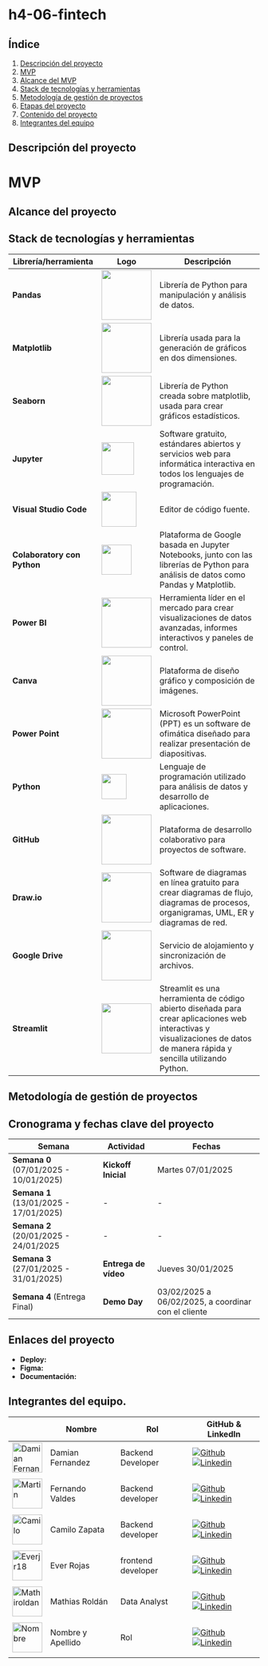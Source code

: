 # h4-06-fintech

## Índice

1. [Descripción del proyecto](#Descripción-del-proyecto)
2. [MVP](#MVP)
3. [Alcance del MVP](#Alcance-del-MVP)
4. [Stack de tecnologías y herramientas](#Stack-de-tecnologías-y-herramientas)
5. [Metodología de gestión de proyectos](#Metodología-de-gestión-de-proyectos)
6. [Etapas del proyecto](#Etapas-del-proyecto)
7. [Contenido del proyecto](#Contenido-del-proyecto)
8. [Integrantes del equipo](#Integrantes-del-equipo)


## Descripción del proyecto

# MVP 

## Alcance del proyecto

## Stack de tecnologías y herramientas

|  Librería/herramienta    |   Logo                                    | Descripción                                                                                                           |
|----------------------|-----------------------------------------|----------------------------------------------|
| **Pandas**   |      <img src="https://upload.wikimedia.org/wikipedia/commons/thumb/e/ed/Pandas_logo.svg/1200px-Pandas_logo.svg.png" width="100">   | Librería de Python para manipulación y análisis de datos.|
|**Matplotlib**|<img src="https://matplotlib.org/_static/logo_light.svg" width="100">| Librería usada para la generación de gráficos en dos dimensiones.|
|**Seaborn**|<img src="https://seaborn.pydata.org/_images/logo-tall-lightbg.svg" width="100"> | Librería de Python creada sobre matplotlib, usada para crear gráficos estadísticos.|
| **Jupyter**|<img src="https://jupyter.org/assets/homepage/main-logo.svg" width="65">| Software gratuito, estándares abiertos y servicios web para informática interactiva en todos los lenguajes de programación.|
| **Visual Studio Code**|<img src="https://static-00.iconduck.com/assets.00/visual-studio-code-icon-512x506-2fdb6ar6.png" width="70">| Editor de código fuente.|
| **Colaboratory con Python**|<img src="https://colab.research.google.com/img/colab_favicon_256px.png" width="60">| Plataforma de Google basada en Jupyter Notebooks, junto con las librerías de Python para análisis de datos como Pandas y Matplotlib.|
| **Power BI**|<img src="https://cdn-dynmedia-1.microsoft.com/is/image/microsoftcorp/Analysts_PBI?resMode=sharp2&op_usm=1.5,0.65,15,0&wid=2000&qlt=99&fmt=png-alpha&fit=constrain" width="100">| Herramienta líder en el mercado para crear visualizaciones de datos avanzadas, informes interactivos y paneles de control.|
| **Canva**|<img src="https://upload.wikimedia.org/wikipedia/commons/thumb/b/bb/Canva_Logo.svg/250px-Canva_Logo.svg.png" width="100">| Plataforma de diseño gráfico y composición de imágenes.|
| **Power Point**|<img src="https://upload.wikimedia.org/wikipedia/commons/thumb/1/16/Microsoft_PowerPoint_2013-2019_logo.svg/610px-Microsoft_PowerPoint_2013-2019_logo.svg.png" width="100">| Microsoft PowerPoint (PPT) es un software de ofimática diseñado para realizar presentación de diapositivas.|
| **Python**|<img src="https://seeklogo.com/images/P/python-logo-A32636CAA3-seeklogo.com.png" width="50">| Lenguaje de programación utilizado para análisis de datos y desarrollo de aplicaciones.|
| **GitHub**|<img src="https://img.shields.io/badge/GitHub-181717?style=for-the-badge&logo=github&logoColor=white" width="100">| Plataforma de desarrollo colaborativo para proyectos de software.|
| **Draw.io**|<img src="https://store-images.s-microsoft.com/image/apps.14142.2ec57164-ba5b-42ee-8253-ade72ca74c8d.e8efbcc8-e27f-4682-9321-eb111eb3bc68.950e1c22-0dd9-4079-807b-145ecdb6df9c.png" width="100">| Software de diagramas en línea gratuito para crear diagramas de flujo, diagramas de procesos, organigramas, UML, ER y diagramas de red.|
| **Google Drive**|<img src="https://upload.wikimedia.org/wikipedia/commons/1/12/Google_Drive_icon_%282020%29.svg" width="100"> | Servicio de alojamiento y sincronización de archivos.|
| **Streamlit** | <img src="https://streamlit.io/images/brand/streamlit-logo-primary-colormark-darktext.png" width="100"> | Streamlit es una herramienta de código abierto diseñada para crear aplicaciones web interactivas y visualizaciones de datos de manera rápida y sencilla utilizando Python.|

## Metodología de gestión de proyectos 

## Cronograma y fechas clave del proyecto

|               Semana          | Actividad   |   Fechas                    |                                     
| ----------------------------- | -------- | ---------------------- | 
| **Semana 0** (07/01/2025 - 10/01/2025)| **Kickoff Inicial** | Martes 07/01/2025 | 
| **Semana 1** (13/01/2025 - 17/01/2025)| - | - |
| **Semana 2** (20/01/2025 - 24/01/2025| - | -|  
| **Semana 3** (27/01/2025 - 31/01/2025)| **Entrega de vídeo** | Jueves 30/01/2025 |  
| **Semana 4** (Entrega Final)| **Demo Day** | 03/02/2025 a 06/02/2025, a coordinar con el cliente |     
                  

## Enlaces del proyecto

- **Deploy:**
- **Figma:**
- **Documentación:**  

## Integrantes del equipo.

|                                                                                                                                             | Nombre            |   Rol                    | GitHub & LinkedIn                                                                                                                                                                                          |
|---------------------------------------------------------------------------------------------------------------------------------------------|-------------------| ---------------------- | ------------------------------------------------------------------------------------------------------------------------------------------------------------------------------------------------------- |
| <img width="60" height="60" src="https://github.com/damianfe.png" alt="Damian Fernandez" />                                                 | Damian Fernandez  |Backend Developer | [![Github](https://skillicons.dev/icons?i=github)](https://github.com/damianfe) [![Linkedin](https://skillicons.dev/icons?i=linkedin)](https://www.linkedin.com/in/damian-r-fernandez/)                         |
|                                                                                                                                             |
| <img width="60" height="60" src="https://github.com/Martin-Valdes.png" alt="Martin" />                                                      | Fernando Valdes   | Backend developer |  [![Github](https://skillicons.dev/icons?i=github)](https://github.com/Martin-Valdes) [![Linkedin](https://skillicons.dev/icons?i=linkedin)](https://www.linkedin.com/in/fernandomartinvaldes/)                         |  
|                                                                                                                                             |
| <img width="60" height="60" src="https://avatars.githubusercontent.com/u/113942592?v=4" alt="Camilo" />                                     | Camilo Zapata     | Backend developer |  [![Github](https://skillicons.dev/icons?i=github)](https://github.com/ZapataCamilo) [![Linkedin](https://skillicons.dev/icons?i=linkedin)](https://www.linkedin.com/in/camilo-zapata-web-dv/)                         |
|                                                                                                                                             |
| <img width="60" height="60" src="https://github.com/Everjr18.png" alt="Everjr18" /> | Ever Rojas        | frontend developer |  [![Github](https://skillicons.dev/icons?i=github)](https://github.com/Everjr18) [![Linkedin](https://skillicons.dev/icons?i=linkedin)](https://www.linkedin.com/in/ever-jose-rojas-perez-39aa0722a/)                         |
|                                                                                                                                             |
| <img width="60" height="60" src="https://github.com/Mathiroldan.png" alt="Mathiroldan" />                                                   | Mathias Roldán    | Data Analyst |  [![Github](https://skillicons.dev/icons?i=github)](https://github.com/Mathiroldan) [![Linkedin](https://skillicons.dev/icons?i=linkedin)](https://www.linkedin.com/in/mathias-roldan)                         |
|                                                                                                                                             |
| <img width="60" height="60" src="./Imagenes/men.png" alt="Nombre" />                                                                        | Nombre y Apellido | Rol |  [![Github](https://skillicons.dev/icons?i=github)](https://github.com/augustogh29) [![Linkedin](https://skillicons.dev/icons?i=linkedin)](https://www.linkedin.com/in/augusto-garcia-a03737234/)                         |
|                                                                                                                                             |
